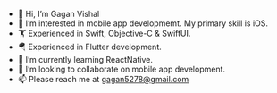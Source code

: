- 👋 Hi, I’m Gagan Vishal
- 👀 I’m interested in mobile app developmemt. My primary skill is iOS.
- 🏋️ Experienced in Swift, Objective-C & SwiftUI.
- 🪂 Experienced in Flutter development.
- 🌱 I’m currently learning ReactNative.
- 💞️ I’m looking to collaborate on mobile app development.
- 📫 Please reach me at gagan5278@gmail.com 

<!---
Gagan5278/Gagan5278 is a ✨ special ✨ repository because its `README.md` (this file) appears on your GitHub profile.
You can click the Preview link to take a look at your changes.
--->
